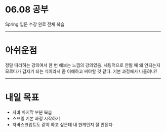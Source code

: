 # 06.08 공부
Spring 입문 수강 완료
전체 복습

---
# 아쉬운점

정말 따라하는 강의여서 한 번 해보는 느낌의 강의였음. 세팅적으로 안될 때 왜 안되는지 모르다가 갑자기 되는 식이라서 좀 이해하고 써야할 것 같다. 기본 과정에서 나올려나?

---
# 내일 목표
- 자바 마지막 부분 복습
- 스프링 기본 과정 시작하기
- 자바스크립트도 같이 하고 싶은데 내 한계인지 잘 안된다

